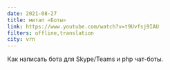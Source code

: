 ```yaml
---
date: 2021-08-27
title: митап «Боты»
link: https://www.youtube.com/watch?v=t9Uvfsj9IAU
filters: offline,translation
city: vrn
---
```


Как написать бота для Skype/Teams и php чат-боты.
